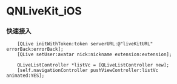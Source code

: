 # QNLiveKit_iOS

    
### 快速接入    
        
        [QLive initWithToken:token serverURL:@"liveKitURL" errorBack:errorBack];
        [QLive setUser:avatar nick:nickname extension:extension];
            
        QLiveListController *listVc = [QLiveListController new];
        [self.navigationController pushViewController:listVc animated:YES];
